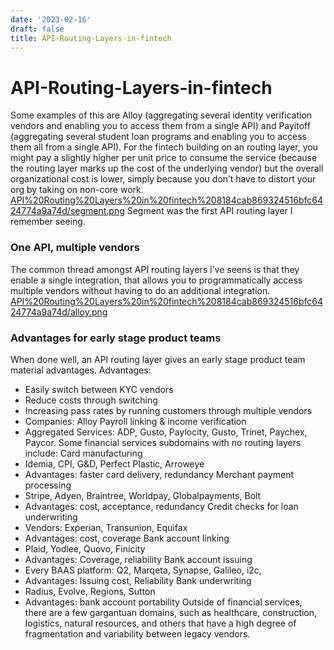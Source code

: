 ```yaml
---
date: '2023-02-16'
draft: false
title: API-Routing-Layers-in-fintech
---
```


# API-Routing-Layers-in-fintech

Some examples of this are Alloy (aggregating several identity verification vendors and enabling you to access them from a single API) and Payitoff (aggregating several student loan programs and enabling you to access them all from a single API).
For the fintech building on an routing layer, you might pay a slightly higher per unit price to consume the service (because the routing layer marks up the cost of the underlying vendor) but the overall organizational cost is lower, simply because you don’t have to distort your org by taking on non-core work.
[API%20Routing%20Layers%20in%20fintech%208184cab869324516bfc6424774a9a74d/segment.png](API%20Routing%20Layers%20in%20fintech%208184cab869324516bfc6424774a9a74d/segment.png)
Segment was the first API routing layer I remember seeing.
### One API, multiple vendors
The common thread amongst API routing layers I’ve seens is that they enable a single integration, that allows you to programmatically access multiple vendors without having to do an additional integration.
[API%20Routing%20Layers%20in%20fintech%208184cab869324516bfc6424774a9a74d/alloy.png](API%20Routing%20Layers%20in%20fintech%208184cab869324516bfc6424774a9a74d/alloy.png)
### Advantages for early stage product teams
When done well, an API routing layer gives an early stage product team material advantages.
Advantages:
- Easily switch between KYC vendors
- Reduce costs through switching
- Increasing pass rates by running customers through multiple vendors
- Companies: Alloy
Payroll linking & income verification
- Aggregated Services: ADP, Gusto, Paylocity, Gusto, Trinet, Paychex, Paycor.
Some financial services subdomains with no routing layers include:
Card manufacturing
- Idemia, CPI, G&D, Perfect Plastic, Arroweye
- Advantages: faster card delivery, redundancy
Merchant payment processing
- Stripe, Adyen, Braintree, Worldpay, Globalpayments, Bolt
- Advantages: cost, acceptance, redundancy
Credit checks for loan underwriting
- Vendors: Experian, Transunion, Equifax
- Advantages: cost, coverage
Bank account linking
- Plaid, Yodlee, Quovo, Finicity
- Advantages: Coverage, reliability
Bank account issuing
- Every BAAS platform: Q2, Marqeta, Synapse, Galileo, i2c,
- Advantages: Issuing cost, Reliability
Bank underwriting
- Radius, Evolve, Regions, Sutton
- Advantages: bank account portability
Outside of financial services, there are a few gargantuan domains, such as healthcare, construction, logistics, natural resources, and others that have a high degree of fragmentation and variability between legacy vendors.
